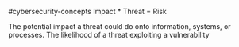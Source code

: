 #cybersecurity-concepts 
Impact * Threat = Risk

The potential impact a threat could do onto information, systems, or processes. 
The likelihood of a threat exploiting a vulnerability